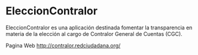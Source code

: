 # EleccionContralor

EleccionContralor es una aplicación destinada fomentar la transparencia en materia de la
elección al cargo de Contralor General de Cuentas (CGC).

Pagina Web
http://contralor.redciudadana.org/
